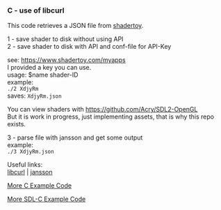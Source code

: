 ### C - use of libcurl

This code retrieves a JSON file from [shadertoy](https://www.shadertoy.com).  

1 - save shader to disk without using API  
2 - save shader to disk with API and conf-file for API-Key  

see: https://www.shadertoy.com/myapps  
I provided a key you can use.  
usage: $name shader-ID  
example:  
`./2 XdjyRm`  
saves:
`XdjyRm.json`  

You can view shaders with https://github.com/Acry/SDL2-OpenGL  
But it is work in progress, just implementing assets, that is why this repo exists.  

3 - parse file with jansson and get some output  
example:  
`./3 XdjyRm.json`  

Useful links:  
[libcurl](https://curl.haxx.se/libcurl/) | [jansson](http://www.digip.org/jansson/)  

[More C Example Code](https://gist.github.com/Acry/554e04bab3a2669a5ba2ecd4d673e875)  

[More SDL-C Example Code](https://gist.github.com/Acry/baa861b8e370c6eddbb18519c487d9d8)  

